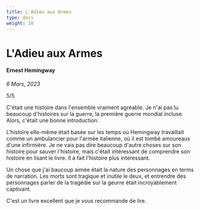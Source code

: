 ```yaml
---
title: L'Adieu aux Armes
type: docs
weight: 10
---
```


# L'Adieu aux Armes

#### Ernest Hemingway

*6 Mars, 2023*  

5/5

C'était une histoire dans l'ensemble vraiment agréable. Je n'ai pas lu beaucoup d'histoires sur la guerre, la 
première guerre mondial incluse. Alors, c'était une bonne introduction.  

L'histoire elle-même était basée sur les temps où Hemingway travaillait comme un ambulancier pour l'armée 
italienne, où il est tombé amoureaux d'une infirmière. Je ne vais pas dire beaucoup d'autre choses sur son 
histoire pour sauver l'histoire, mais c'était intéressant de comprendre son histoire en lisant le livre. Il a 
fait l'histoire plus intéressant.  

Un chose que j'ai baucoup aimée était la nature des personnages en terms de narration. Les morts sont tragique 
et inutile le deux, et entrendre des personnages parler de la tragédie sur la geurre était incroyablement 
captivant.

C'est un livre excellent que je vous recommande de lire.  